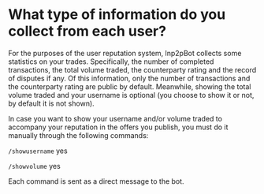 # What type of information do you collect from each user?

For the purposes of the user reputation system, lnp2pBot collects some statistics on your trades. Specifically, the number of completed transactions, the total volume traded, the counterparty rating and the record of disputes if any. Of this information, only the number of transactions and the counterparty rating are public by default. Meanwhile, showing the total volume traded and your username is optional (you choose to show it or not, by default it is not shown).

In case you want to show your username and/or volume traded to accompany your reputation in the offers you publish, you must do it manually through the following commands:

`/showusername` yes

`/showvolume` yes

Each command is sent as a direct message to the bot.
